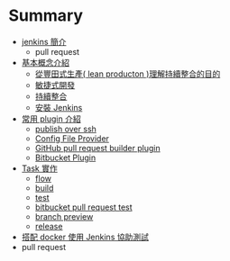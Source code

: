 # Summary

* [jenkins 簡介](README.md)
   * pull request
* [基本概念介紹](basic/README.md)
   * [從豐田式生產( lean producton )理解持續整合的目的](basic/lean.md)
   * [敏捷式開發](basic/agile.md)
   * [持續整合](basic/continuous-integration.md)
   * [安裝 Jenkins](basic/install.md)
* [常用 plugin 介紹](plugin/README.md)
   * [publish over ssh](plugin/publish-over-ssh.md)
   * [Config File Provider](plugin/config-file-provider.md)
   * [GitHub pull request builder plugin](plugin/github_pull_request_builder.md)
   * [Bitbucket Plugin](plugin/bitbucket.md)
* [Task 實作](task/README.md)
   * [flow](task/flow.md)
   * [build](task/build.md)
   * [test](task/test.md)
   * [bitbucket pull request test](task/bitbucket-pr-test.md)
   * [branch preview](task/branch_preview.md)
   * [release](task/release.md)
* [搭配 docker 使用 Jenkins 協助測試](withDocker/README.md)
* pull request

